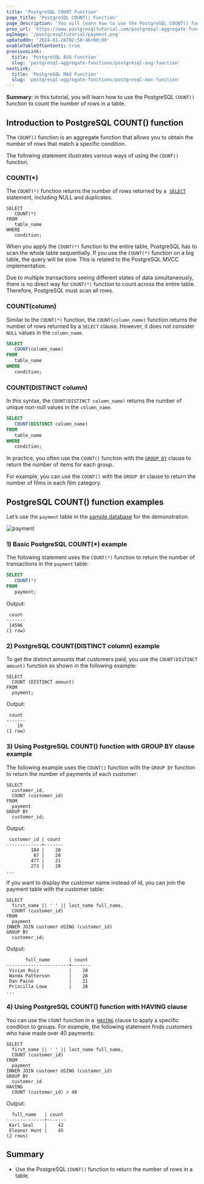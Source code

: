 ```yaml
---
title: 'PostgreSQL COUNT Function'
page_title: 'PostgreSQL COUNT() Function'
page_description: 'You will learn how to use the PostgreSQL COUNT() function to get the number of rows that satisfy a specific condition.'
prev_url: 'https://www.postgresqltutorial.com/postgresql-aggregate-functions/postgresql-count-function/'
ogImage: '/postgresqltutorial/payment.png'
updatedOn: '2024-01-26T02:50:46+00:00'
enableTableOfContents: true
previousLink:
  title: 'PostgreSQL AVG Function'
  slug: 'postgresql-aggregate-functions/postgresql-avg-function'
nextLink:
  title: 'PostgreSQL MAX Function'
  slug: 'postgresql-aggregate-functions/postgresql-max-function'
---
```


**Summary**: in this tutorial, you will learn how to use the PostgreSQL `COUNT()` function to count the number of rows in a table.

## Introduction to PostgreSQL COUNT() function

The `COUNT()` function is an aggregate function that allows you to obtain the number of rows that match a specific condition.

The following statement illustrates various ways of using the `COUNT()` function.

### COUNT(\*)

The `COUNT(*)` function returns the number of rows returned by a  [`SELECT`](../postgresql-tutorial/postgresql-select) statement, including NULL and duplicates.

```sqlsql
SELECT
   COUNT(*)
FROM
   table_name
WHERE
   condition;
```

When you apply the `COUNT(*)` function to the entire table, PostgreSQL has to scan the whole table sequentially. If you use the `COUNT(*)` function on a big table, the query will be slow. This is related to the PostgreSQL MVCC implementation.

Due to multiple transactions seeing different states of data simultaneously, there is no direct way for `COUNT(*)` function to count across the entire table. Therefore, PostgreSQL must scan all rows.

### COUNT(column)

Similar to the `COUNT(*)` function, the `COUNT(column_name)` function returns the number of rows returned by a `SELECT` clause. However, it does not consider `NULL` values in the `column_name`.

```sql
SELECT
   COUNT(column_name)
FROM
   table_name
WHERE
   condition;
```

### COUNT(DISTINCT column)

In this syntax, the `COUNT(DISTINCT column_name)` returns the number of unique non\-null values in the `column_name`.

```sql
SELECT
   COUNT(DISTINCT column_name)
FROM
   table_name
WHERE
   condition;
```

In practice, you often use the `COUNT()` function with the [`GROUP BY`](../postgresql-tutorial/postgresql-group-by) clause to return the number of items for each group.

For example, you can use the `COUNT()` with the `GROUP BY` clause to return the number of films in each film category.

## PostgreSQL COUNT() function examples

Let’s use the `payment` table in the [sample database](../postgresql-getting-started/postgresql-sample-database) for the demonstration.

![payment](/postgresqltutorial/payment.png)

### 1\) Basic PostgreSQL COUNT(\*) example

The following statement uses the `COUNT(*)` function to return the number of transactions in the `payment` table:

```sql
SELECT
   COUNT(*)
FROM
   payment;
```

Output:

```text
 count
-------
 14596
(1 row)
```

### 2\) PostgreSQL COUNT(DISTINCT column) example

To get the distinct amounts that customers paid, you use the `COUNT(DISTINCT amount)` function as shown in the following example:

```
SELECT
  COUNT (DISTINCT amount)
FROM
  payment;
```

Output:

```text
 count
-------
    19
(1 row)
```

### 3\) Using PostgreSQL COUNT() function with GROUP BY clause example

The following example uses the `COUNT()` function with the `GROUP BY` function to return the number of payments of each customer:

```
SELECT
  customer_id,
  COUNT (customer_id)
FROM
  payment
GROUP BY
  customer_id;
```

Output:

```text
 customer_id | count
-------------+-------
         184 |    20
          87 |    28
         477 |    21
         273 |    28
...
```

If you want to display the customer name instead of id, you can join the payment table with the customer table:

```
SELECT
  first_name || ' ' || last_name full_name,
  COUNT (customer_id)
FROM
  payment
INNER JOIN customer USING (customer_id)
GROUP BY
  customer_id;
```

Output:

```
       full_name       | count
-----------------------+-------
 Vivian Ruiz           |    20
 Wanda Patterson       |    28
 Dan Paine             |    21
 Priscilla Lowe        |    28
...
```

### 4\) Using PostgreSQL COUNT() function with HAVING clause

You can use the `COUNT` function in a  [`HAVING`](../postgresql-tutorial/postgresql-having) clause to apply a specific condition to groups. For example, the following statement finds customers who have made over 40 payments:

```
SELECT
  first_name || ' ' || last_name full_name,
  COUNT (customer_id)
FROM
  payment
INNER JOIN customer USING (customer_id)
GROUP BY
  customer_id
HAVING
  COUNT (customer_id) > 40
```

Output:

```
  full_name   | count
--------------+-------
 Karl Seal    |    42
 Eleanor Hunt |    45
(2 rows)
```

## Summary

- Use the PostgreSQL `COUNT()` function to return the number of rows in a table.

